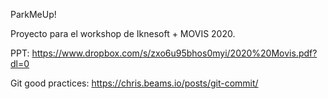 ParkMeUp!

Proyecto para el workshop de Iknesoft + MOVIS 2020.

PPT: https://www.dropbox.com/s/zxo6u95bhos0myi/2020%20Movis.pdf?dl=0


Git good practices: https://chris.beams.io/posts/git-commit/
